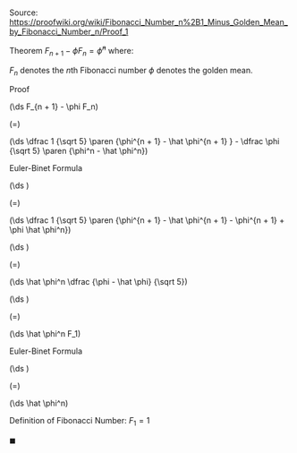 # 

Source: https://proofwiki.org/wiki/Fibonacci_Number_n%2B1_Minus_Golden_Mean_by_Fibonacci_Number_n/Proof_1

Theorem
$F_{n + 1} - \phi F_n = \hat \phi^n$
where:

$F_n$ denotes the $n$th Fibonacci number
$\phi$ denotes the golden mean.


Proof













\(\ds F_{n + 1} - \phi F_n\)

\(=\)







\(\ds \dfrac 1 {\sqrt 5} \paren {\phi^{n + 1} - \hat \phi^{n + 1} } - \dfrac \phi {\sqrt 5} \paren {\phi^n - \hat \phi^n}\)





Euler-Binet Formula














\(\ds \)

\(=\)







\(\ds \dfrac 1 {\sqrt 5} \paren {\phi^{n + 1} - \hat \phi^{n + 1} - \phi^{n + 1} + \phi \hat \phi^n}\)




















\(\ds \)

\(=\)







\(\ds \hat \phi^n \dfrac {\phi - \hat \phi} {\sqrt 5}\)




















\(\ds \)

\(=\)







\(\ds \hat \phi^n F_1\)





Euler-Binet Formula














\(\ds \)

\(=\)







\(\ds \hat \phi^n\)





Definition of Fibonacci Number: $F_1 = 1$



$\blacksquare$





